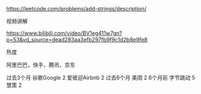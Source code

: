 https://leetcode.com/problems/add-strings/description/

视频讲解

https://www.bilibili.com/video/BV1eg411w7gn?p=53&vd_source=dead283aa3efb297fb9f9c1d2b8e9fe8

热度

阿里巴巴，快手，腾讯，京东

过去3个月
谷歌Google
2
爱彼迎Airbnb
2
过去6个月
美团
2
6个月前
字节跳动
5
慧策
2
